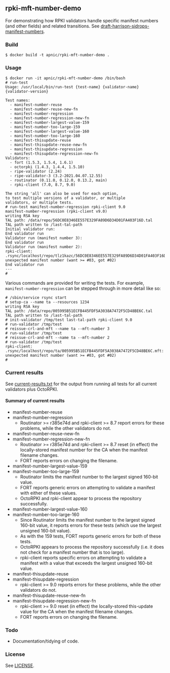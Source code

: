 ## rpki-mft-number-demo

For demonstrating how RPKI validators handle specific manifest
numbers (and other fields) and related transitions.  See
[draft-harrison-sidrops-manifest-numbers](https://datatracker.ietf.org/doc/draft-harrison-sidrops-manifest-numbers/).

### Build

    $ docker build -t apnic/rpki-mft-number-demo .

### Usage

    $ docker run -it apnic/rpki-mft-number-demo /bin/bash
    # run-test
    Usage: /usr/local/bin/run-test {test-name} {validator-name} {validator-version}

    Test names:
      - manifest-number-reuse
      - manifest-number-reuse-new-fn
      - manifest-number-regression
      - manifest-number-regression-new-fn
      - manifest-number-largest-value-159
      - manifest-number-too-large-159
      - manifest-number-largest-value-160
      - manifest-number-too-large-160
      - manifest-thisupdate-reuse
      - manifest-thisupdate-reuse-new-fn
      - manifest-thisupdate-regression
      - manifest-thisupdate-regression-new-fn
    Validators:
      - fort (1.5.3, 1.5.4, 1.6.1)
      - octorpki (1.4.3, 1.4.4, 1.5.10)
      - ripe-validator (2.24)
      - ripe-validator-3 (3.2-2021.04.07.12.55)
      - routinator (0.11.0, 0.12.0, 0.13.2, main)
      - rpki-client (7.0, 8.7, 9.0)

    The string 'all' can also be used for each option,
    to test multiple versions of a validator, or multiple
    validators, or multiple tests.
    # run-test manifest-number-regression rpki-client 9.0
    manifest-number-regression (rpki-client v9.0)
    writing RSA key
    TAL path: /data/repo/56DC0E8346EE557E329FA89D6D34D01FA403F16D.tal
    TAL path written to /last-tal-path
    Initial validator run:
    End validator run
    Validator run (manifest number 3):
    End validator run
    Validator run (manifest number 2):
    rpki-client: .rsync/localhost/repo/tlz1kazc/56DC0E8346EE557E329FA89D6D34D01FA403F16D.mft: unexpected manifest number (want >= #03, got #02)
    End validator run
    ---
    #

Various commands are provided for writing the tests.  For example,
`manifest-number-regression` can be stepped through in more detail like
so:

    # /sbin/service rsync start
    # setup-ca --name ta --resources 1234
    writing RSA key
    TAL path: /data/repo/005995B51ECFB445FDF5A3038A7472F5CD48BE6C.tal
    TAL path written to /last-tal-path
    # init-validator /tmp/test last-tal-path rpki-client 9.0
    # run-validator /tmp/test
    # reissue-crl-and-mft --name ta --mft-number 3
    # run-validator /tmp/test
    # reissue-crl-and-mft --name ta --mft-number 2
    # run-validator /tmp/test
    rpki-client: .rsync/localhost/repo/ta/005995B51ECFB445FDF5A3038A7472F5CD48BE6C.mft: unexpected manifest number (want >= #03, got #02)
    #

### Current results

See [current-results.txt](current-results.txt) for the output from
running all tests for all current validators plus OctoRPKI.

#### Summary of current results

 - manifest-number-reuse
 - manifest-number-regression
    - Routinator >= r385e74d and rpki-client >= 8.7 report errors for
      these problems, while the other validators do not.
 - manifest-number-reuse-new-fn
 - manifest-number-regression-new-fn
    - Routinator >= r385e74d and rpki-client >= 8.7 reset (in effect)
      the locally-stored manifest number for the CA when the manifest
      filename changes.
    - FORT reports errors on changing the filename.
 - manifest-number-largest-value-159
 - manifest-number-too-large-159
    - Routinator limits the manifest number to the largest signed
      160-bit value.
    - FORT reports generic errors on attempting to validate a manifest
      with either of these values.
    - OctoRPKI and rpki-client appear to process the repository
      successfully.
 - manifest-number-largest-value-160
 - manifest-number-too-large-160
    - Since Routinator limits the manifest number to the largest
      signed 160-bit value, it reports errors for these tests (which
      use the largest unsigned 160-bit value).
    - As with the 159 tests, FORT reports generic errors for both of
      these tests.
    - OctoRPKI appears to process the repository successfully (i.e. it
      does not check for a manifest number that is too large).
    - rpki-client reports specific errors on attempting to validate a
      manifest with a value that exceeds the largest unsigned 160-bit
      value.
 - manifest-thisupdate-reuse
 - manifest-thisupdate-regression
    - rpki-client >= 9.0 reports errors for these problems, while the
      other validators do not.
 - manifest-thisupdate-reuse-new-fn
 - manifest-thisupdate-regression-new-fn
    - rpki-client >= 9.0 reset (in effect) the locally-stored
      this-update value for the CA when the manifest filename changes.
    - FORT reports errors on changing the filename.

### Todo

 - Documentation/tidying of code.

### License

See [LICENSE](./LICENSE).
